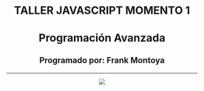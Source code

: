 # <p align="center">TALLER JAVASCRIPT MOMENTO 1</p>
# <p align="center">Programación Avanzada</p>
## <p align="center">Programado por: Frank Montoya</p>

***
<p align="center">
         <img src="http://adrienjoly.com/cours-javascript/js-logo.png"
         
</p>
